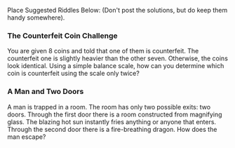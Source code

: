 Place Suggested Riddles Below:
(Don't post the solutions, but do keep them handy somewhere).

### The Counterfeit Coin Challenge
You are given 8 coins and told that one of them is counterfeit. The counterfeit one is slightly heavier than the other seven. Otherwise, the coins look identical. Using a simple balance scale, how can you determine which coin is counterfeit using the scale only twice?


### A Man and Two Doors
A man is trapped in a room. The room has only two possible exits: two doors. Through the first door there is a room constructed from magnifying glass. The blazing hot sun instantly fries anything or anyone that enters. Through the second door there is a fire-breathing dragon. How does the man escape?
